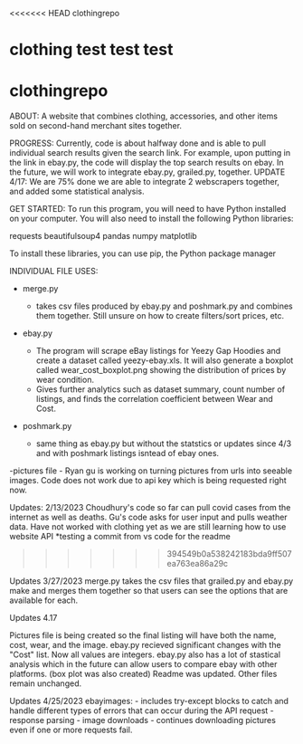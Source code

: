 <<<<<<< HEAD
clothingrepo

clothing test test test 
=======
# clothingrepo
ABOUT: 
A website that combines clothing, accessories, and other items sold on second-hand merchant sites together. 

PROGRESS:
Currently, code is about halfway done and is able to pull individual search results given the search link. For example, upon putting in the link in ebay.py, the code will display the top search results on ebay. In the future, we will work to integrate ebay.py, grailed.py, together. 
UPDATE 4/17: We are 75% done we are able to integrate 2 webscrapers together, and added some statistical analysis. 

GET STARTED: 
To run this program, you will need to have Python installed on your computer. You will also need to install the following Python libraries:

requests
beautifulsoup4
pandas
numpy
matplotlib

To install these libraries, you can use pip, the Python package manager

INDIVIDUAL FILE USES:
- merge.py
    - takes csv files produced by ebay.py and poshmark.py and combines them together. Still unsure on how to create filters/sort prices, etc. 
- ebay.py  
    - The program will scrape eBay listings for Yeezy Gap Hoodies and create a dataset called yeezy-ebay.xls. It will also generate a boxplot called wear_cost_boxplot.png showing the distribution of prices by wear condition.
    - Gives further analytics such as dataset summary, count number of listings, and finds the correlation coefficient between Wear and Cost. 

- poshmark.py
    - same thing as ebay.py but without the statstics or updates since 4/3 and with poshmark listings isntead of ebay ones. 

-pictures file
    - Ryan gu is working on turning pictures from urls into seeable images. Code does not work due to api key which is being requested right now. 
    

Updates: 2/13/2023
Choudhury's code so far can pull covid cases from the internet as well as deaths. Gu's code asks for user input and pulls weather data. Have not worked with clothing yet as we are still learning how to use website API 
*testing a commit from vs code for the readme
>>>>>>> 394549b0a538242183bda9ff507ea763ea86a29c

Updates 3/27/2023
merge.py takes the csv files that grailed.py and ebay.py make and merges them together so that users can see the options that are available for each. 

Updates 4.17

Pictures file is being created so the final listing will have both the name, cost, wear, and the image. 
ebay.py recieved significant changes with the "Cost" list. Now all values are integers. 
ebay.py also has a lot of stastical analysis which in the future can allow users to compare ebay with other platforms. (box plot was also created)
Readme was updated. 
Other files remain unchanged. 

Updates 4/25/2023
ebayimages: 
    - includes try-except blocks to catch and handle different types of errors that can occur during the API request
    - response parsing
    - image downloads 
    - continues downloading pictures even if one or more requests fail.    
